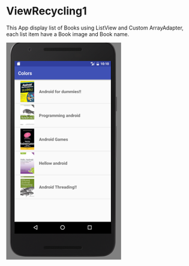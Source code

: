 # ViewRecycling1
This App display list of Books using ListView and Custom ArrayAdapter, each list item have a Book image and Book name.
<br>

![screenshot](https://github.com/khadijah111/ViewRecycling1/blob/master/app/src/main/res/drawable/vr20.png)
